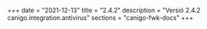 +++
date        = "2021-12-13"
title       = "2.4.2"
description = "Versió 2.4.2 canigo.integration.antivirus"
sections    = "canigo-fwk-docs"
+++